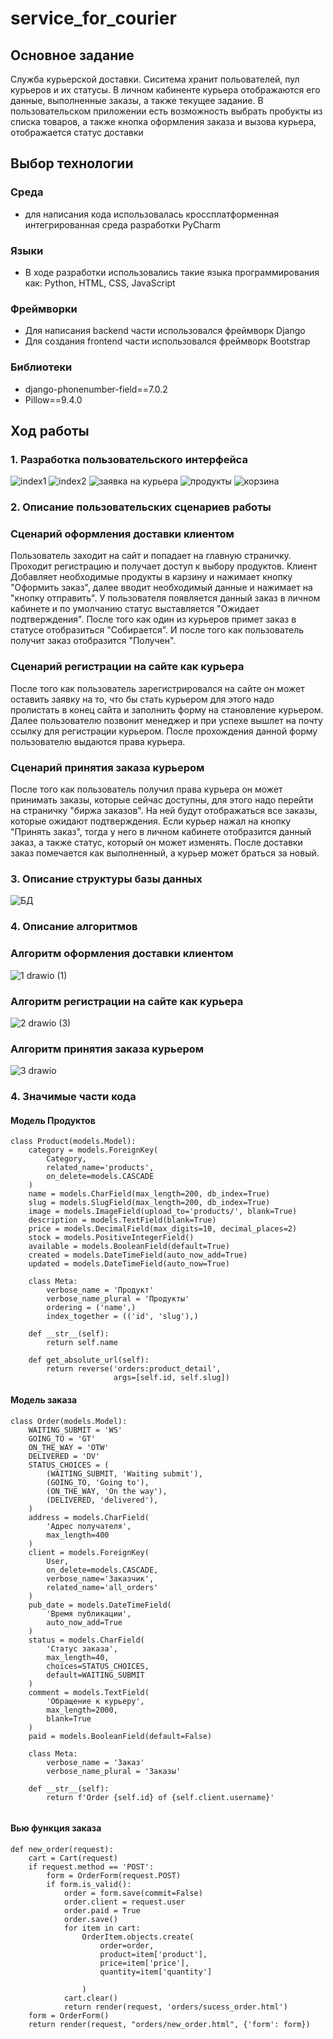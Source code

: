 # service_for_courier

## Основное задание

Служба курьерской доставки. Сиситема хранит польователей, пул курьеров и их статусы. В личном кабиненте курьера
отображаются его данные, выполненные заказы, а также текущее задание. В пользовательском приложении есть возможность
выбрать пробукты из списка товаров, а также кнопка оформления заказа и вызова курьера, отображается статус доставки

## Выбор технологии

### Среда

+ для написания кода использовалась кроссплатформенная интегрированная среда разработки PyCharm

### Языки

+ В ходе разработки использовались такие языка программирования как: Python, HTML, CSS, JavaScript

### Фреймворки

+ Для написания backend части использовался фреймворк Django
+ Для создания frontend части использовался фреймворк Bootstrap

### Библиотеки

+ django-phonenumber-field==7.0.2
+ Pillow==9.4.0

## Ход работы

### 1. Разработка пользовательского интерфейса
![index1](https://user-images.githubusercontent.com/98755619/213801188-a359bfe3-952e-4ed0-a152-dea6d9da98ec.png)
![index2](https://user-images.githubusercontent.com/98755619/213807038-3e6078a4-d3d4-438d-a2d3-f340d0e97f44.png)
![заявка на курьера](https://user-images.githubusercontent.com/98755619/213801228-4eca6df1-bde8-455c-b878-3a8dbaa69670.png)
![продукты](https://user-images.githubusercontent.com/98755619/213801251-a56bcd92-8d0a-4741-bc10-d8de4b2b99c6.png)
![корзина](https://user-images.githubusercontent.com/98755619/213801271-c8b1c1ac-f33c-48f9-b5e9-cc7e10832d68.png)

### 2. Описание пользовательских сценариев работы

### Сценарий оформления доставки клиентом

Пользователь заходит на сайт и попадает на главную страничку. Проходит регистрацию и получает доступ к выбору продуктов.
Клиент Добавляет необходимые продукты в карзину и нажимает кнопку "Оформить заказ", далее вводит необходимый данные и
нажимает на "кнопку отправить". У пользователя появляется данный заказ в личном кабинете и по умолчанию статус
выставляется "Ожидает подтверждения". После того как один из курьеров примет заказ в статусе отобразиться "Собирается".
И после того как пользователь получит заказ отобразится "Получен".

### Сценарий регистрации на сайте как курьера

После того как пользователь зарегистрировался на сайте он может оставить заявку на то, что бы стать курьером для этого
надо пролистать в конец сайта и заполнить форму на становление курьером. Далее пользователю позвонит менеджер и при
успехе вышлет на почту ссылку для регистрации курьером. После прохождения данной форму пользователю выдаются права
курьера.

### Сценарий принятия заказа курьером

После того как пользователь получил права курьера он может принимать заказы, которые сейчас доступны, для этого надо
перейти на страничку "биржа заказов". На ней будут отображаться все заказы, которые ожидают подтверждения. Если курьер
нажал на кнопку "Принять заказ", тогда у него в личном кабинете отобразится данный заказ, а также статус, который он
может изменять. После доставки заказ помечается как выполненный, а курьер может браться за новый.

### 3. Описание структуры базы данных

![БД](https://user-images.githubusercontent.com/98755619/213806083-25628793-9ee0-4597-a8bf-84e842209b1a.png)

### 4. Описание алгоритмов

### Алгоритм оформления доставки клиентом
![1 drawio (1)](https://user-images.githubusercontent.com/98755619/213801454-ac2981ff-77a0-4823-832b-7718dd357b26.png)

### Алгоритм регистрации на сайте как курьера
![2 drawio (3)](https://user-images.githubusercontent.com/98755619/213801551-8ba4c771-5b5a-493e-9c66-8fcf4d5690a8.png)

### Алгоритм принятия заказа курьером
![3 drawio](https://user-images.githubusercontent.com/98755619/213801603-418a9894-86eb-489d-8453-798e9da0ed43.png)

### 4. Значимые части кода

#### Модель Продуктов
```
class Product(models.Model):
    category = models.ForeignKey(
        Category,
        related_name='products',
        on_delete=models.CASCADE
    )
    name = models.CharField(max_length=200, db_index=True)
    slug = models.SlugField(max_length=200, db_index=True)
    image = models.ImageField(upload_to='products/', blank=True)
    description = models.TextField(blank=True)
    price = models.DecimalField(max_digits=10, decimal_places=2)
    stock = models.PositiveIntegerField()
    available = models.BooleanField(default=True)
    created = models.DateTimeField(auto_now_add=True)
    updated = models.DateTimeField(auto_now=True)

    class Meta:
        verbose_name = 'Продукт'
        verbose_name_plural = 'Продукты'
        ordering = ('name',)
        index_together = (('id', 'slug'),)

    def __str__(self):
        return self.name

    def get_absolute_url(self):
        return reverse('orders:product_detail',
                       args=[self.id, self.slug])
```

#### Модель заказа

```
class Order(models.Model):
    WAITING_SUBMIT = 'WS'
    GOING_TO = 'GT'
    ON_THE_WAY = 'OTW'
    DELIVERED = 'DV'
    STATUS_CHOICES = (
        (WAITING_SUBMIT, 'Waiting submit'),
        (GOING_TO, 'Going to'),
        (ON_THE_WAY, 'On the way'),
        (DELIVERED, 'delivered'),
    )
    address = models.CharField(
        'Адрес получателя',
        max_length=400
    )
    client = models.ForeignKey(
        User,
        on_delete=models.CASCADE,
        verbose_name='Заказчик',
        related_name='all_orders'
    )
    pub_date = models.DateTimeField(
        'Время публикации',
        auto_now_add=True
    )
    status = models.CharField(
        'Статус заказа',
        max_length=40,
        choices=STATUS_CHOICES,
        default=WAITING_SUBMIT
    )
    comment = models.TextField(
        'Обращение к курьеру',
        max_length=2000,
        blank=True
    )
    paid = models.BooleanField(default=False)

    class Meta:
        verbose_name = 'Заказ'
        verbose_name_plural = 'Заказы'

    def __str__(self):
        return f'Order {self.id} of {self.client.username}'


```

#### Вью функция заказа

```
def new_order(request):
    cart = Cart(request)
    if request.method == 'POST':
        form = OrderForm(request.POST)
        if form.is_valid():
            order = form.save(commit=False)
            order.client = request.user
            order.paid = True
            order.save()
            for item in cart:
                OrderItem.objects.create(
                    order=order,
                    product=item['product'],
                    price=item['price'],
                    quantity=item['quantity']

                )
            cart.clear()
            return render(request, 'orders/sucess_order.html')
    form = OrderForm()
    return render(request, "orders/new_order.html", {'form': form})
```
